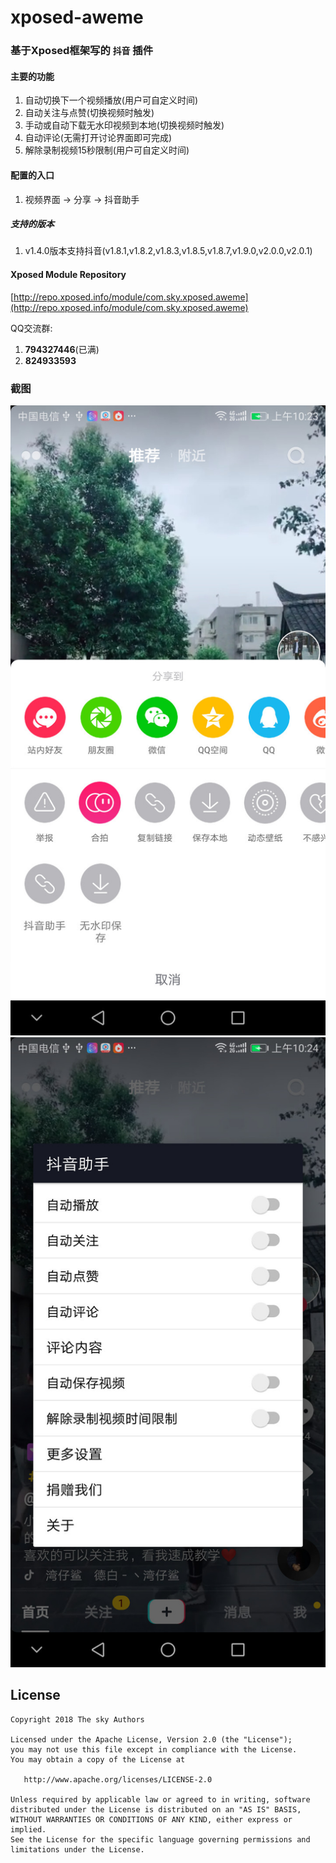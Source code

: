 # xposed-aweme

### 基于Xposed框架写的 `抖音` 插件

#### 主要的功能
1. 自动切换下一个视频播放(用户可自定义时间)
2. 自动关注与点赞(切换视频时触发)
3. 手动或自动下载无水印视频到本地(切换视频时触发)
4. 自动评论(无需打开讨论界面即可完成)
5. 解除录制视频15秒限制(用户可自定义时间)

#### 配置的入口
1. 视频界面 -> 分享 -> 抖音助手

##### 支持的版本
1. v1.4.0版本支持抖音(v1.8.1,v1.8.2,v1.8.3,v1.8.5,v1.8.7,v1.9.0,v2.0.0,v2.0.1)

#### Xposed Module Repository
[http://repo.xposed.info/module/com.sky.xposed.aweme](http://repo.xposed.info/module/com.sky.xposed.aweme)


QQ交流群: 
1. __794327446__(已满) 
2. __824933593__

### 截图
![截图](screenshot/device-2018-06-15-102342.jpg)
![截图](screenshot/device-2018-06-15-102407.jpg)

## License

    Copyright 2018 The sky Authors

    Licensed under the Apache License, Version 2.0 (the "License");
    you may not use this file except in compliance with the License.
    You may obtain a copy of the License at

       http://www.apache.org/licenses/LICENSE-2.0

    Unless required by applicable law or agreed to in writing, software
    distributed under the License is distributed on an "AS IS" BASIS,
    WITHOUT WARRANTIES OR CONDITIONS OF ANY KIND, either express or implied.
    See the License for the specific language governing permissions and
    limitations under the License.

